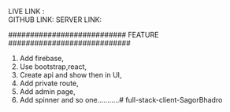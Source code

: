 LIVE LINK  :  
GITHUB LINK:
SERVER LINK:



###########################  FEATURE   ############################

1. Add firebase,
2. Use bootstrap,react,
3. Create api and show then in UI,
4. Add private route,
5. Add admin page,
6. Add spinner and so one...........# full-stack-client-SagorBhadro
